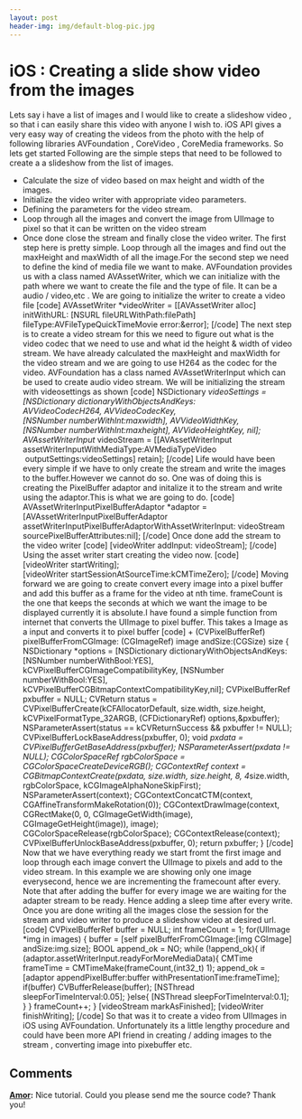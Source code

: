```yaml
---
layout: post
header-img: img/default-blog-pic.jpg
---
```


# iOS : Creating a slide show video from the images

Lets say i have a list of images and I would like to create a slideshow video , so that i can easily share this video with anyone I wish to. iOS API gives a very easy way of creating the videos from the photo with the help of following libraries AVFoundation , CoreVideo , CoreMedia frameworks. So lets get started Following are the simple steps that need to be followed to create a a slideshow from the list of images. 

  * Calculate the size of video based on max height and width of the images.
  * Initialize the video writer with appropriate video parameters.
  * Defining the parameters for the video stream.
  * Loop through all the images and convert the image from UIImage to pixel so that it can be written on the video stream
  * Once done close the stream and finally close the video writer.
The first step here is pretty simple. Loop through all the images and find out the maxHeight and maxWidth of all the image.For the second step we need to define the kind of media file we want to make. AVFoundation provides us with a class named AVAssetWriter, which we can initialize with the path where we want to create the file and the type of file. It can be a audio / video,etc . We are going to initialize the writer to create a video file [code] AVAssetWriter *videoWriter = [[AVAssetWriter alloc] initWithURL: [NSURL fileURLWithPath:filePath] fileType:AVFileTypeQuickTimeMovie error:&error]; [/code] The next step is to create a video stream for this we need to figure out what is the video codec that we need to use and what id the height & width of video stream. We have already calculated the maxHeight and maxWidth for the video stream and we are going to use H264 as the codec for the video. AVFoundation has a class named AVAssetWriterInput which can be used to create audio video stream. We will be initializing the stream with videosettings as shown [code] NSDictionary *videoSettings = [NSDictionary dictionaryWithObjectsAndKeys: AVVideoCodecH264, AVVideoCodecKey, [NSNumber numberWithInt:maxwidth], AVVideoWidthKey, [NSNumber numberWithInt:maxheight], AVVideoHeightKey, nil]; AVAssetWriterInput* videoStream = [[AVAssetWriterInput assetWriterInputWithMediaType:AVMediaTypeVideo  outputSettings:videoSettings] retain]; [/code] Life would have been every simple if we have to only create the stream and write the images to the buffer.However we cannot do so. One was of doing this is creating the PixelBuffer adaptor and initalize it to the stream and write using the adaptor.This is what we are going to do. [code] AVAssetWriterInputPixelBufferAdaptor *adaptor = [AVAssetWriterInputPixelBufferAdaptor assetWriterInputPixelBufferAdaptorWithAssetWriterInput: videoStream sourcePixelBufferAttributes:nil]; [/code] Once done add the stream to the video writer [code] [videoWriter addInput: videoStream]; [/code] Using the asset writer start creating the video now. [code] [videoWriter startWriting]; [videoWriter startSessionAtSourceTime:kCMTimeZero]; [/code] Moving forward we are going to create convert every image into a pixel buffer and add this buffer as a frame for the video at nth time. frameCount is the one that keeps the seconds at which we want the image to be displayed currently it is absolute.I have found a simple function from internet that converts the UIImage to pixel buffer. This takes a Image as a input and converts it to pixel buffer [code] \+ (CVPixelBufferRef) pixelBufferFromCGImage: (CGImageRef) image andSize:(CGSize) size { NSDictionary *options = [NSDictionary dictionaryWithObjectsAndKeys: [NSNumber numberWithBool:YES], kCVPixelBufferCGImageCompatibilityKey, [NSNumber numberWithBool:YES], kCVPixelBufferCGBitmapContextCompatibilityKey,nil]; CVPixelBufferRef pxbuffer = NULL; CVReturn status = CVPixelBufferCreate(kCFAllocatorDefault, size.width, size.height, kCVPixelFormatType_32ARGB, (CFDictionaryRef) options,&pxbuffer); NSParameterAssert(status == kCVReturnSuccess && pxbuffer != NULL); CVPixelBufferLockBaseAddress(pxbuffer, 0); void *pxdata = CVPixelBufferGetBaseAddress(pxbuffer); NSParameterAssert(pxdata != NULL); CGColorSpaceRef rgbColorSpace = CGColorSpaceCreateDeviceRGB(); CGContextRef context = CGBitmapContextCreate(pxdata, size.width, size.height, 8, 4*size.width, rgbColorSpace, kCGImageAlphaNoneSkipFirst); NSParameterAssert(context); CGContextConcatCTM(context, CGAffineTransformMakeRotation(0)); CGContextDrawImage(context, CGRectMake(0, 0, CGImageGetWidth(image), CGImageGetHeight(image)), image); CGColorSpaceRelease(rgbColorSpace); CGContextRelease(context); CVPixelBufferUnlockBaseAddress(pxbuffer, 0); return pxbuffer; } [/code] Now that we have everything ready we start fromt the first image and loop through each image convert the UIImage to pixels and add to the video stream. In this example we are showing only one image everysecond, hence we are incrementing the framecount after every. Note that after adding the buffer for every image we are waiting for the adapter stream to be ready. Hence adding a sleep time after every write. Once you are done writing all the images close the session for the stream and video writer to produce a slideshow video at desired url. [code] CVPixelBufferRef buffer = NULL; int frameCount = 1; for(UIImage *img in images) { buffer = [self pixelBufferFromCGImage:[img CGImage] andSize:img.size]; BOOL append_ok = NO; while (!append_ok){ if (adaptor.assetWriterInput.readyForMoreMediaData){ CMTime frameTime = CMTimeMake(frameCount,(int32_t) 1); append_ok = [adaptor appendPixelBuffer:buffer withPresentationTime:frameTime]; if(buffer) CVBufferRelease(buffer); [NSThread sleepForTimeInterval:0.05]; }else{ [NSThread sleepForTimeInterval:0.1]; } } frameCount++; } [videoStream markAsFinished]; [videoWriter finishWriting]; [/code] So that was it to create a video from UIImages in iOS using AVFoundation. Unfortunately its a little lengthy procedure and could have been more API friend in creating / adding images to the stream , converting image into pixebuffer etc.

## Comments

**[Amor](#7940 "2012-03-16 14:53:01"):** Nice tutorial. Could you please send me the source code? Thank you!

